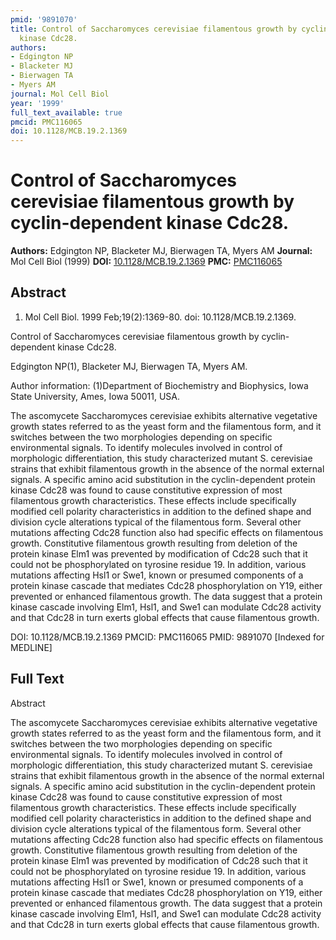 ```yaml
---
pmid: '9891070'
title: Control of Saccharomyces cerevisiae filamentous growth by cyclin-dependent
  kinase Cdc28.
authors:
- Edgington NP
- Blacketer MJ
- Bierwagen TA
- Myers AM
journal: Mol Cell Biol
year: '1999'
full_text_available: true
pmcid: PMC116065
doi: 10.1128/MCB.19.2.1369
---
```


# Control of Saccharomyces cerevisiae filamentous growth by cyclin-dependent kinase Cdc28.
**Authors:** Edgington NP, Blacketer MJ, Bierwagen TA, Myers AM
**Journal:** Mol Cell Biol (1999)
**DOI:** [10.1128/MCB.19.2.1369](https://doi.org/10.1128/MCB.19.2.1369)
**PMC:** [PMC116065](https://www.ncbi.nlm.nih.gov/pmc/articles/PMC116065/)

## Abstract

1. Mol Cell Biol. 1999 Feb;19(2):1369-80. doi: 10.1128/MCB.19.2.1369.

Control of Saccharomyces cerevisiae filamentous growth by cyclin-dependent 
kinase Cdc28.

Edgington NP(1), Blacketer MJ, Bierwagen TA, Myers AM.

Author information:
(1)Department of Biochemistry and Biophysics, Iowa State University, Ames, Iowa 
50011, USA.

The ascomycete Saccharomyces cerevisiae exhibits alternative vegetative growth 
states referred to as the yeast form and the filamentous form, and it switches 
between the two morphologies depending on specific environmental signals. To 
identify molecules involved in control of morphologic differentiation, this 
study characterized mutant S. cerevisiae strains that exhibit filamentous growth 
in the absence of the normal external signals. A specific amino acid 
substitution in the cyclin-dependent protein kinase Cdc28 was found to cause 
constitutive expression of most filamentous growth characteristics. These 
effects include specifically modified cell polarity characteristics in addition 
to the defined shape and division cycle alterations typical of the filamentous 
form. Several other mutations affecting Cdc28 function also had specific effects 
on filamentous growth. Constitutive filamentous growth resulting from deletion 
of the protein kinase Elm1 was prevented by modification of Cdc28 such that it 
could not be phosphorylated on tyrosine residue 19. In addition, various 
mutations affecting Hsl1 or Swe1, known or presumed components of a protein 
kinase cascade that mediates Cdc28 phosphorylation on Y19, either prevented or 
enhanced filamentous growth. The data suggest that a protein kinase cascade 
involving Elm1, Hsl1, and Swe1 can modulate Cdc28 activity and that Cdc28 in 
turn exerts global effects that cause filamentous growth.

DOI: 10.1128/MCB.19.2.1369
PMCID: PMC116065
PMID: 9891070 [Indexed for MEDLINE]

## Full Text

Abstract

The ascomycete Saccharomyces cerevisiae exhibits alternative vegetative growth states referred to as the yeast form and the filamentous form, and it switches between the two morphologies depending on specific environmental signals. To identify molecules involved in control of morphologic differentiation, this study characterized mutant S. cerevisiae strains that exhibit filamentous growth in the absence of the normal external signals. A specific amino acid substitution in the cyclin-dependent protein kinase Cdc28 was found to cause constitutive expression of most filamentous growth characteristics. These effects include specifically modified cell polarity characteristics in addition to the defined shape and division cycle alterations typical of the filamentous form. Several other mutations affecting Cdc28 function also had specific effects on filamentous growth. Constitutive filamentous growth resulting from deletion of the protein kinase Elm1 was prevented by modification of Cdc28 such that it could not be phosphorylated on tyrosine residue 19. In addition, various mutations affecting Hsl1 or Swe1, known or presumed components of a protein kinase cascade that mediates Cdc28 phosphorylation on Y19, either prevented or enhanced filamentous growth. The data suggest that a protein kinase cascade involving Elm1, Hsl1, and Swe1 can modulate Cdc28 activity and that Cdc28 in turn exerts global effects that cause filamentous growth.
